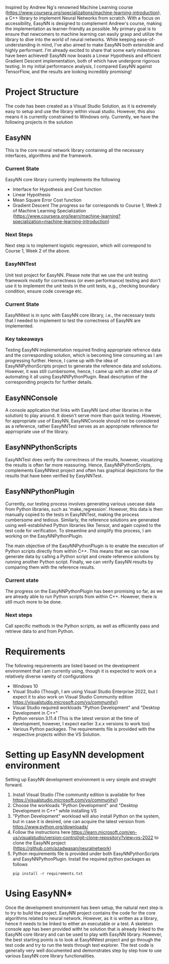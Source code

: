 Inspired by Andrew Ng's renowned Machine Learning course (https://www.coursera.org/specializations/machine-learning-introduction), a C++ library to implement Neural Networks from scratch.
With a focus on accessibility, EasyNN is designed to complement Andrew's course, making the implementation as learner-friendly as possible. My primary goal is to ensure that newcomers to machine learning can easily grasp and utilize the library to dive into the world of neural networks.
While keeping ease-of-understanding in mind, I've also aimed to make EasyNN both extensible and highly performant.
I'm already excited to share that some early milestones have been achieved! EasyNN now boasts a Linear Hypothesis and efficient Gradient Descent implementation, both of which have undergone rigorous testing.
In my initial performance analysis, I compared EasyNN against TensorFlow, and the results are looking incredibly promising! 
# Project Structure
The code has been created as a Visual Studio Solution, as it is extremely easy to setup and use the library within visual studio. However, this also means it is currently constrained to Windows only. Currently, we have the following projects in the solution
## EasyNN
This is the core neural network library containing all the necessary interfaces, algorithms and the framework.
### Current State
EasyNN core library currently implements the following
* Interface for Hypothesis and Cost function
* Linear Hypothesis
* Mean Square Error Cost function
* Gradient Descent
The progress so far corresponds to Course 1, Week 2 of Machine Learning Specialization (https://www.coursera.org/learn/machine-learning?specialization=machine-learning-introduction)
### Next Steps
Next step is to implement logistic regression, which will correspond to Course 1, Week 2 of the above.
### EasyNNTest
Unit test project for EasyNN. Please note that we use the unit testing framework mostly for correctness (or even performance) testing and don't use it to implement the unit tests in the unit tests, e.g., checking boundary condition, ensure code coverage etc.
### Current State
EasyNNtest is in sync with EasyNN core library, i.e., the necessary tests that I needed to implement to test the correctness of EasyNN are implemented.
### Key takeaways
Testing EasyNN implementation required finding appropriate refrence data and the corresponding solution, which is becoming time consuming as I am progressing further. Hence, I came up with the idea of EasyNNPythonScripts project to generate the reference data and solutions. However, it was still cumbersome, hence, I came up with an other idea of automating it all using EasyNNPythonPlugin. Read description of the corresponding projects for further details.
## EasyNNConsole
A console application that links with EasyNN (and other libraries in the solution) to play around. It doesn't serve more than quick testing. However, for appropriate use of EasyNN, EasyNNConsole should not be considered as a reference, rather EasyNNTest serves as an appropriate reference for apprropriate use of the library.
## EasyNNPythonScripts
EasyNNTest does verify the correctness of the results, however, visualizing the results is often far more reassuring. Hence, EasyNNPythonScripts, complements EasyNNtest project and often has graphical depictions for the results that have been verified by EasyNNTest.
## EasyNNPythonPlugin
Currently, our testing process involves generating various usecase data from Python libraries, such as 'make_regression'. However, this data is then manually copied to the tests in EasyNNTest, making the process cumbersome and tedious. Similarly, the reference solutions are generated using well-established Python libraries like Tensor, and again copied to the test code for verification. To streamline and simplify this process, I am working on the EasyNNPythonPlugin.

The main objective of the EasyNNPythonPlugin is to enable the execution of Python scripts directly from within C++. This means that we can now generate data by calling a Python script and create reference solutions by running another Python script. Finally, we can verify EasyNN results by comparing them with the reference results.

### Current state
The progress on the EasyNNPythonPlugin has been promising so far, as we are already able to run Python scripts from within C++. However, there is still much more to be done. 
### Next steps
Call specific methods in the Python scripts, as well as efficiently pass and retrieve data to and from Python.

# Requirements
The following requirements are listed based on the development environment that I am currently using, though it is expected to work on a relatively diverse vareity of configurations
* Windows 10
* Visual Studio (Though, I am using Visual Studio Enterprise 2022, but I expect it to also work on Visual Studio Community edition https://visualstudio.microsoft.com/vs/community/)
* Visual Studio required workloads "Python Development" and "Desktop Development in C++"
* Python version 3.11.4 (This is the latest version at the time of development, however, I expect earlier 3.x.x versions to work too)
* Various Python packages. The requirements file is provided with the respective projects within the VS Solution.
# Setting up EasyNN development environment
Setting up EasyNN development environment is very simple and straight forward. 
1. Install Visual Studio (The community edition is available for free https://visualstudio.microsoft.com/vs/community/)
2. Choose the workloads "Python Development" and "Desktop Development in C++" while installing VS
3. "Python Development" workload will also install Python on the system, but in case it is desired, one can acquire the latest version from https://www.python.org/downloads/
4. Follow the instructions here https://learn.microsoft.com/en-us/visualstudio/version-control/git-clone-repository?view=vs-2022 to clone the EasyNN project (https://github.com/azadwasan/neuralnetwork)
5. Python requirements file is provided under both EasyNNPythonScripts and EasyNNPythonPlugin. Install the required python packages as follows
   ```
   pip install -r requirements.txt
   ```
# Using EasyNN*
Once the development environment has been setup, the natural next step is to try to build the project. EasyNN project contains the code for the core algorithms related to neural network. However, as it is written as a library, hence it needs to be linked to either an executable or a test. A skeleton console app has been provided witht he solution that is already linked to the EasyNN core library and can be used to play with EasyNN library. However, the best starting points is to look at EasyNNtest project and go through the test code and  try to run the tests through test explorer. The test code is generally very well documented and demonstrates step by step how to use various EasyNN core library functionalities.
